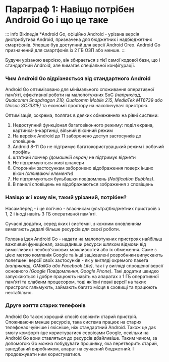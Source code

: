 # Параграф 1: Навіщо потрібен Android Go і що це таке
::: info Вікіпедія
*Android Go, офіційно Android - урізана версія дистрибутива Android, призначена для бюджетних і надбюджетних смартфонів. Уперше був доступний для версії Android Oreo. Android Go призначений для смартфонів із 2 ГБ ОЗП або менше.
:::

Будучи урізаною версією, він збирається з тієї самої кодової бази, що і стандартний Android, але вимагає спеціальної конфігурації.

### Чим Android Go відрізняється від стандартного Android

Android Go оптимізовано для мінімального споживання оперативної пам'яті, ефективної роботи на малопотужних SoC *(наприклад, Qualcomm Snapdragon 210, Qualcomm Mobile 215, MediaTek MT6739 або Unisoc SC7331E)* та економії простору на накопичувачі пристрою.

Оптимізація, зокрема, полягає в деяких обмеженнях на рівні системи:
1. Недоступний функціонал багатовіконного режиму: поділ екрана, картинка-в-картинці, вільний віконний режим
2. На версіях Android до 11 заборонено доступ застосунків до сповіщень
3. Android 8-11 Go не підтримує багатокористувацький режим і робочий профіль
4. штатний лончер *(домашній екран)* не підтримує віджети
5. Не підтримуються живі шпалери
6. Стороннім застосункам заборонено відображення поверх інших вікон *(спливаючі елементи)*
7. Не підтримуються бульбашки повідомлень *(Notification Bubbles)*.
8. В панелі сповіщень не відображаються зображення з сповіщень

### Навіщо ж і кому він, такий урізаний, потрібен?

Насамперед - і це логічно - власникам (ультра)бюджетних пристроїв з 1, 2 і іноді навіть 3 ГБ оперативної пам'яті.

Сучасні додатки, серед яких і системні, з кожним оновленням вимагають дедалі більше ресурсів для своєї роботи.

Головна ідея Android Go - надати на малопотужних пристроях найбільш важливий функціонал, заощадивши ресурси шляхом відмови від вимогливих і необов'язкових можливостей або їх обмеження. Саме з цією метою компанія Google та інші зацікавлені розробники випускають полегшені версії своїх застосунків - як у вигляді окремого пакета *(наприклад, GMailGo або Facebook Lite)*, так і у вигляді спрощеної версії основного *(Google Повідомлення, Google Phone)*. Такі додатки швидко запускаються і добре працюють навіть на апаратах з 1 ГБ оперативної пам'яті та слабким процесором, тоді як їхні повні версії на таких пристроях гальмують, займають багато місця в сховищі та працюють нестабільно.

### Друге життя старих телефонів

Android Go також хороший спосіб освіжити старий пристрій. Споживаючи менше ресурсів, така система працює на старих телефонах чуйніше і якісніше, ніж стандартний Android. Також це дає змогу комфортніше користуватися сервісами Google, оскільки на Android Go вони ставляться до ресурсів дбайливіше. Таким чином, за допомогою Go можна побудувати прошивку, яка перетворить старий, занедбаний виробником, апарат на сучасний бюджетний. І продовжувати ним користуватися.